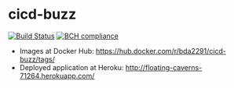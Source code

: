# cicd-buzz
[![Build Status](https://travis-ci.org/bda2291/cicd-buzz.svg?branch=master)](https://travis-ci.org/bda2291/cicd-buzz)
[![BCH compliance](https://bettercodehub.com/edge/badge/bda2291/cicd-buzz)](https://bettercodehub.com/)

- Images at Docker Hub: https://hub.docker.com/r/bda2291/cicd-buzz/tags/
- Deployed application at Heroku: http://floating-caverns-71264.herokuapp.com/
